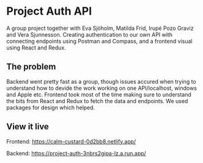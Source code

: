 # Project Auth API
A group project together with Eva Sjöholm, Matilda Frid, Irupé Pozo Graviz and Vera Sjunnesson. 
Creating authentication to our own API with connecting endpoints using Postman and Compass, and a frontend visual using React and Redux. 

## The problem
Backend went pretty fast as a group, though issues accured when trying to understand how to devide the work working on one API/localhost, windows and Apple etc. Frontend took most of the time making sure to understand the bits from React and Redux to fetch the data and endpoints. We used packages for design which helped.

## View it live

Frontend:
https://calm-custard-0d2bb8.netlify.app/

Backend:
https://project-auth-3nbrs2gipa-lz.a.run.app/
